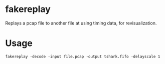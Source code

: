 # fakereplay

Replays a pcap file to another file at using timing data, for revisualization.

# Usage

    fakereplay -decode -input file.pcap -output tshark.fifo -delayscale 1
